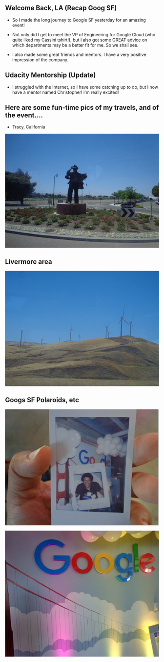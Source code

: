 ## Welcome Back, LA (Recap Goog SF)

- So I made the long journey to Google SF yesterday
  for an amazing event! 
  
- Not only did I get to meet the VP of Engineering for 
  Google Cloud (who quite liked my Cassini tshirt!),
  but I also got some GREAT advice on which departments
  may be a better fit for me. 
  So we shall see. 
  
- I also made some great friends and mentors. 
  I have a very positive impression of the company. 
  
## Udacity Mentorship (Update)
 
 - I struggled with the Internet, so I have some 
   catching up to do, but I now have a mentor
   named Christopher! 
   I'm really excited! 
   
## Here are some fun-time pics of my travels, and of the event....

- Tracy, California

![tracy](/images/tracy.png)

## Livermore area

![wind](/images/wind.png)

## Googs SF Polaroids, etc 
 
![googspic](/images/googspic.png)

![googspic1](/images/googspic1.png)
